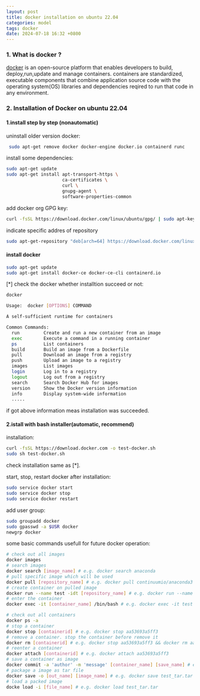 ```yaml
---
layout: post
title: docker installation on ubuntu 22.04
categories: model
tags: docker
date: 2024-07-18 16:32 +0800
---
```



### 1. What is docker ?
[docker](https://www.docker.com) is an open-source platform that enables developers to build, deploy,run,update and manage containers. containers are standardized, executable components that combine application source code with the operating system(OS) libraries and dependencies reqired to run that code in any environment.

### 2. Installation of Docker on ubuntu 22.04
#### 1.install step by step (nonautomatic)

uninstall older version docker:
```sh
 sudo apt-get remove docker docker-engine docker.io containerd runc
```
install some dependencies:
```sh
sudo apt-get update
sudo apt-get install apt-transport-https \
                     ca-certificates \
                     curl \
                     gnupg-agent \
                     software-properties-common
```
add docker org GPG key:
```sh
curl -fsSL https://download.docker.com/linux/ubuntu/gpg/ | sudo apt-key add -
```
indicate specific addres of repository
```sh
sudo apt-get-repository "deb[arch=64] https://download.docker.com/linux/ubuntu #(lsb_release -cs) stable"
```
#### install docker 
```sh
sudo apt-get update
sudo apt-get install docker-ce docker-ce-cli containerd.io
```
[*] check the docker whether installtion succeed or not:
```sh
docker 

Usage:  docker [OPTIONS] COMMAND

A self-sufficient runtime for containers

Common Commands:
  run         Create and run a new container from an image
  exec        Execute a command in a running container
  ps          List containers
  build       Build an image from a Dockerfile
  pull        Download an image from a registry
  push        Upload an image to a registry
  images      List images
  login       Log in to a registry
  logout      Log out from a registry
  search      Search Docker Hub for images
  version     Show the Docker version information
  info        Display system-wide information
  .....
```
if got above information meas installation was succeeded.

#### 2.istall with bash installer(automatic, recommend)
installation:
```sh
curl -fsSL https://download.docker.com -o test-docker.sh
sudo sh test-docker.sh
```
check installation same as [*].

start, stop, restart docker after installation:
```sh
sudo service docker start
sudo service docker stop
sudo service docker restart
```
add user group:
```sh
sudo groupadd docker
sudo gpasswd -a $USR docker
newgrp docker 
```
some basic commands usefull for future docker operation:
```sh
# check out all images
docker images
# search images
docker search [image_name] # e.g. docker search anaconda
# pull specific image which will be used
docker pull [repository_name] # e.g. docker pull continuumio/anaconda3
# create container on pulled image
docker run --name test -idt [repository_name] # e.g. docker run --name test -idt continuumio/anaconda3
# enter the container
docker exec -it [container_name] /bin/bash # e.g. docker exec -it test /bin/bash 

# check out all containers 
docker ps -a
# stop a container 
docker stop [containerid] # e.g. docker stop aa53693a5ff3
# remove a container. stop the container before remove it 
docker rm [containerid] # e.g. docker stop aa53693a5ff3 && docker rm aa53693a5ff3
# reenter a container
docker attach [containerid] # e.g. docker attach aa53693a5ff3
# save a container as image
docker commit -a 'author' -m 'message' [container_name] [save_name] # e.g. docker commit -a 'AdilAdam' -m 'pytorch' test image_test
# package a image as tar file
docker save -o [out_name] [image_name] # e.g. docker save test_tar.tar image_test
# load a packed image
docke load -i [file_name] # e.g. docker load test_tar.tar

```



